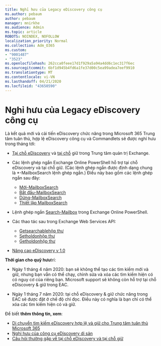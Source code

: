 ```yaml
---
title: Nghỉ hưu của Legacy eDiscovery công cụ
ms.author: pebaum
author: pebaum
manager: mnirkhe
ms.audience: Admin
ms.topic: article
ROBOTS: NOINDEX, NOFOLLOW
localization_priority: Normal
ms.collection: Adm_O365
ms.custom:
- "9001487"
- "3523"
ms.openlocfilehash: 262cca0feee17d1f929a5a94a4dd6c1ec317f6ec
ms.sourcegitcommit: 6bf1d945b4fd6a1fe37d00c5ea99adea7eef9910
ms.translationtype: MT
ms.contentlocale: vi-VN
ms.lasthandoff: 04/21/2020
ms.locfileid: "43650590"
---
```

# <a name="retirement-of-legacy-ediscovery-tools"></a>Nghỉ hưu của Legacy eDiscovery công cụ

Là kết quả mới và cải tiến eDiscovery chức năng trong Microsoft 365 Trung tâm tuân thủ, hợp lệ eDiscovery công cụ và Commandlets sẽ được nghỉ hưu trong tháng tới:

- [Tại chỗ eDiscovery](https://docs.microsoft.com/exchange/security-and-compliance/in-place-ediscovery/in-place-ediscovery) và [tại chỗ](https://docs.microsoft.com/exchange/security-and-compliance/create-or-remove-in-place-holds) giữ trong Trung tâm quản trị Exchange.

- Các lệnh ghép ngắn Exchange Online PowerShell hỗ trợ tại chỗ eDiscovery và tại chỗ giữ. (Các lệnh ghép ngắn được định dạng chung là *-MailboxSearch lệnh ghép ngắn.) Điều này bao gồm các lệnh ghép ngắn sau đây:

    - [Mới-MailboxSearch](https://docs.microsoft.com/powershell/module/exchange/policy-and-compliance-content-search/new-mailboxsearch)
    - [Bắt đầu-MailboxSearch](https://docs.microsoft.com/powershell/module/exchange/policy-and-compliance-content-search/start-mailboxsearch)
    - [Dừng-MailboxSearch](https://docs.microsoft.com/powershell/module/exchange/policy-and-compliance-content-search/stop-mailboxsearch)
    - [Thiết lập MailboxSearch](https://docs.microsoft.com/powershell/module/exchange/policy-and-compliance-content-search/set-mailboxsearch)

- Lệnh ghép ngắn [Search-Mailbox](https://docs.microsoft.com/powershell/module/exchange/mailboxes/search-mailbox?view=exchange-ps) trong Exchange Online PowerShell.
- Các thao tác sau trong Exchange Web Services API:
    - [Getsearchablehộp thư](https://docs.microsoft.com/exchange/client-developer/web-service-reference/getsearchablemailboxes-operation)
    - [Setholdonhộp thư](https://docs.microsoft.com/exchange/client-developer/web-service-reference/setholdonmailboxes-operation)
    - [Getholdonhộp thư](https://docs.microsoft.com/exchange/client-developer/web-service-reference/getholdonmailboxes-operation)

- [Nâng cao eDiscovery v 1.0](https://docs.microsoft.com/microsoft-365/compliance/office-365-advanced-ediscovery)

**Thời gian cho quỹ hưu**trí:
- Ngày 1 tháng 4 năm 2020: bạn sẽ không thể tạo các tìm kiếm mới và giữ, nhưng bạn vẫn có thể chạy, chỉnh sửa và xóa các tìm kiếm hiện có có nguy cơ của riêng bạn. Microsoft support sẽ không còn hỗ trợ tại chỗ eDiscovery & giữ trong EAC.

- Ngày 1 tháng 7 năm 2020: tại chỗ eDiscovery & giữ chức năng trong EAC sẽ được đặt ở chế độ chỉ đọc. Điều này có nghĩa là bạn chỉ có thể xóa các tìm kiếm hiện có và giữ.

Để biết **thêm thông tin, xem**:

 - [Di chuyển tìm kiếm eDiscovery hợp lệ và giữ cho Trung tâm tuân thủ Microsoft 365](https://docs.microsoft.com/microsoft-365/compliance/migrate-legacy-ediscovery-searches-and-holds)
 - [Nghỉ hưu của công cụ eDiscovery di sản](https://docs.microsoft.com/microsoft-365/compliance/legacy-ediscovery-retirement)
 - [Câu hỏi thường gặp về tại chỗ eDiscovery và tại chỗ giữ](https://docs.microsoft.com/microsoft-365/compliance/legacy-ediscovery-retirement#faqs-about-in-place-ediscovery-and-in-place-holds)



